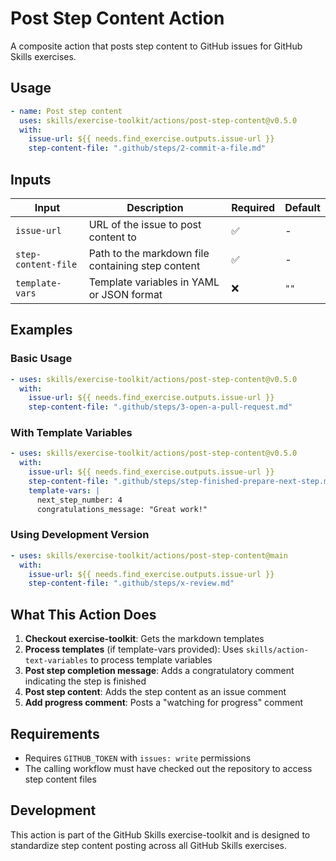# Post Step Content Action

A composite action that posts step content to GitHub issues for GitHub Skills exercises.

## Usage

```yaml
- name: Post step content
  uses: skills/exercise-toolkit/actions/post-step-content@v0.5.0
  with:
    issue-url: ${{ needs.find_exercise.outputs.issue-url }}
    step-content-file: ".github/steps/2-commit-a-file.md"
```

## Inputs

| Input               | Description                                       | Required | Default |
| ------------------- | ------------------------------------------------- | -------- | ------- |
| `issue-url`         | URL of the issue to post content to               | ✅       | -       |
| `step-content-file` | Path to the markdown file containing step content | ✅       | -       |
| `template-vars`     | Template variables in YAML or JSON format         | ❌       | `""`    |

## Examples

### Basic Usage

```yaml
- uses: skills/exercise-toolkit/actions/post-step-content@v0.5.0
  with:
    issue-url: ${{ needs.find_exercise.outputs.issue-url }}
    step-content-file: ".github/steps/3-open-a-pull-request.md"
```

### With Template Variables

```yaml
- uses: skills/exercise-toolkit/actions/post-step-content@v0.5.0
  with:
    issue-url: ${{ needs.find_exercise.outputs.issue-url }}
    step-content-file: ".github/steps/step-finished-prepare-next-step.md"
    template-vars: |
      next_step_number: 4
      congratulations_message: "Great work!"
```

### Using Development Version

```yaml
- uses: skills/exercise-toolkit/actions/post-step-content@main
  with:
    issue-url: ${{ needs.find_exercise.outputs.issue-url }}
    step-content-file: ".github/steps/x-review.md"
```

## What This Action Does

1. **Checkout exercise-toolkit**: Gets the markdown templates
2. **Process templates** (if template-vars provided): Uses `skills/action-text-variables` to process template variables
3. **Post step completion message**: Adds a congratulatory comment indicating the step is finished
4. **Post step content**: Adds the step content as an issue comment
5. **Add progress comment**: Posts a "watching for progress" comment

## Requirements

- Requires `GITHUB_TOKEN` with `issues: write` permissions
- The calling workflow must have checked out the repository to access step content files

## Development

This action is part of the GitHub Skills exercise-toolkit and is designed to standardize step content posting across all GitHub Skills exercises.

